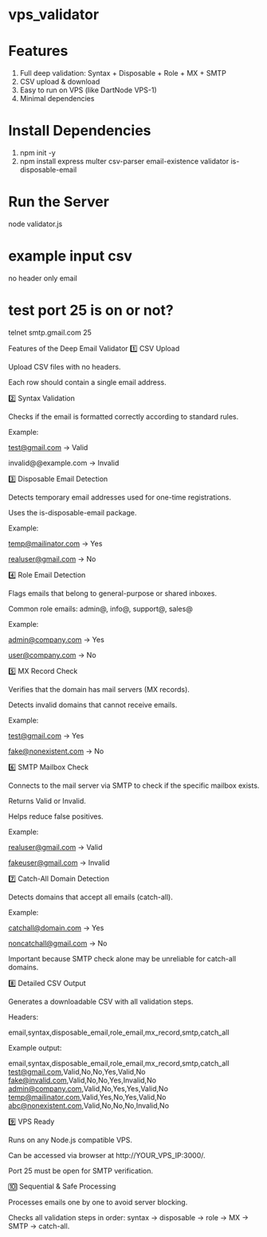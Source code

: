 # vps_validator

# Features
1) Full deep validation: Syntax + Disposable + Role + MX + SMTP
2) CSV upload & download
3) Easy to run on VPS (like DartNode VPS-1)
4) Minimal dependencies

   
# Install Dependencies
1) npm init -y
2) npm install express multer csv-parser email-existence validator is-disposable-email

# Run the Server
node validator.js

# example input csv
no header only email

# test port 25 is on or not?
telnet smtp.gmail.com 25

Features of the Deep Email Validator
1️⃣ CSV Upload

Upload CSV files with no headers.

Each row should contain a single email address.

2️⃣ Syntax Validation

Checks if the email is formatted correctly according to standard rules.

Example:

test@gmail.com → Valid

invalid@@example.com → Invalid

3️⃣ Disposable Email Detection

Detects temporary email addresses used for one-time registrations.

Uses the is-disposable-email package.

Example:

temp@mailinator.com → Yes

realuser@gmail.com → No

4️⃣ Role Email Detection

Flags emails that belong to general-purpose or shared inboxes.

Common role emails: admin@, info@, support@, sales@

Example:

admin@company.com → Yes

user@company.com → No

5️⃣ MX Record Check

Verifies that the domain has mail servers (MX records).

Detects invalid domains that cannot receive emails.

Example:

test@gmail.com → Yes

fake@nonexistent.com → No

6️⃣ SMTP Mailbox Check

Connects to the mail server via SMTP to check if the specific mailbox exists.

Returns Valid or Invalid.

Helps reduce false positives.

Example:

realuser@gmail.com → Valid

fakeuser@gmail.com → Invalid

7️⃣ Catch-All Domain Detection

Detects domains that accept all emails (catch-all).

Example:

catchall@domain.com → Yes

noncatchall@gmail.com → No

Important because SMTP check alone may be unreliable for catch-all domains.

8️⃣ Detailed CSV Output

Generates a downloadable CSV with all validation steps.

Headers:

email,syntax,disposable_email,role_email,mx_record,smtp,catch_all


Example output:

email,syntax,disposable_email,role_email,mx_record,smtp,catch_all
test@gmail.com,Valid,No,No,Yes,Valid,No
fake@invalid.com,Valid,No,No,Yes,Invalid,No
admin@company.com,Valid,No,Yes,Yes,Valid,No
temp@mailinator.com,Valid,Yes,No,Yes,Valid,No
abc@nonexistent.com,Valid,No,No,No,Invalid,No

9️⃣ VPS Ready

Runs on any Node.js compatible VPS.

Can be accessed via browser at http://YOUR_VPS_IP:3000/.

Port 25 must be open for SMTP verification.

🔟 Sequential & Safe Processing

Processes emails one by one to avoid server blocking.

Checks all validation steps in order: syntax → disposable → role → MX → SMTP → catch-all.


